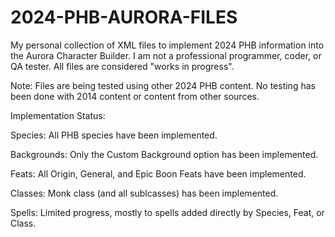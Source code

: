# 2024-PHB-AURORA-FILES
My personal collection of XML files to implement 2024 PHB information into the Aurora Character Builder. I am not a professional programmer, coder, or QA tester. All files are considered "works in progress".

Note: Files are being tested using other 2024 PHB content. No testing has been done with 2014 content or content from other sources.

Implementation Status:

Species: All PHB species have been implemented.

Backgrounds: Only the Custom Background option has been implemented.

Feats: All Origin, General, and Epic Boon Feats have been implemented.

Classes: Monk class (and all sublcasses) has been implemented.

Spells: Limited progress, mostly to spells added directly by Species, Feat, or Class.
